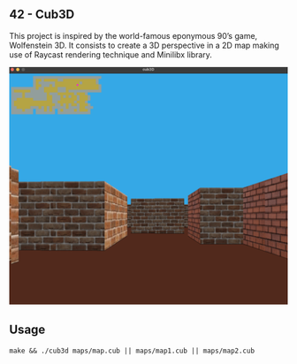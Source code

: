 ## 42 - Cub3D

This project is inspired by the world-famous eponymous 90’s game, Wolfenstein 3D. It consists to create a 3D perspective in a 2D map making use of Raycast rendering technique and Minilibx library.

![preview](imgs/preview.png)

## Usage
   ```
 make && ./cub3d maps/map.cub || maps/map1.cub || maps/map2.cub
   ```
